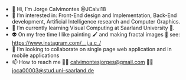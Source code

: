 - 👋 Hi, I’m Jorge Calvimontes @JCalvi18
- 👀 I’m interested in: Front-End design and Implementation, Back-End development, Artificial Intelligence research and Computer Graphics.
- 🌱 I’m currently learning Visual Computing at Saarland University 🦉.
- 👽 On my free time I like painting 🖌️ and making fractal images 🌌 see:  https://www.instagram.com/__j.a.c_/
- 💞️ I’m looking to collaborate on single page web application and in mobile applications
- 📫 How to reach me 👨‍🌾 calvimontesjorges@gmail.com   👨‍🎓 joca00003@stud.uni-saarland.de

<!---
JCalvi18/JCalvi18 is a ✨ special ✨ repository because its `README.md` (this file) appears on your GitHub profile.
You can click the Preview link to take a look at your changes.
--->
